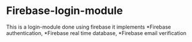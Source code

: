 # Firebase-login-module
This is a login-module done using firebase it implements
*Firebase authentication,
*Firebase real time database,
*Firebase email verification
